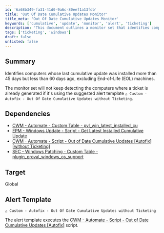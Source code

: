 ```yaml
---
id: '6a68b349-fa31-41d0-9a6c-80eef1a13fdb'
title: 'Out Of Date Cumulative Updates Monitor'
title_meta: 'Out Of Date Cumulative Updates Monitor'
keywords: ['cumulative', 'update', 'monitor', 'alert', 'ticketing']
description: 'This document outlines a monitor set that identifies computers with cumulative updates installed between 45 and 60 days ago, excluding End-of-Life machines. It includes dependencies and a custom alert template for efficient tracking and management.'
tags: ['ticketing', 'windows']
draft: false
unlisted: false
---
```

## Summary

Identifies computers whose last cumulative update was installed more than 45 days but less than 60 days ago, excluding End-of-Life (EOL) machines.  

The monitor set will not keep detecting the computers where a ticket is already generated if it's using the suggested alert template `△ Custom - Autofix - Out Of Date Cumulative Updates without Ticketing`.

## Dependencies

- [CWM - Automate - Custom Table - pvl_win_latest_installed_cu](<../tables/pvl_win_latest_installed_cu.md>) 
- [EPM - Windows Update - Script - Get Latest Installed Cumulative Update](https://proval.itglue.com/DOC-5078775-12849478) 
- [CWM - Automate - Script - Out of Date Cumulative Updates [Autofix] [without Ticketing]](<../scripts/Out of Date Cumulative Updates Autofix without Ticketing.md>) 
- [SEC - Windows Patching - Custom Table - plugin_proval_windows_os_support](<../tables/plugin_proval_windows_os_support.md>) 

## Target

Global

## Alert Template

`△ Custom - Autofix - Out Of Date Cumulative Updates without Ticketing`

The alert template executes the [CWM - Automate - Script - Out of Date Cumulative Updates [Autofix]](<../scripts/Out of Date Cumulative Updates Autofix.md>) script.













